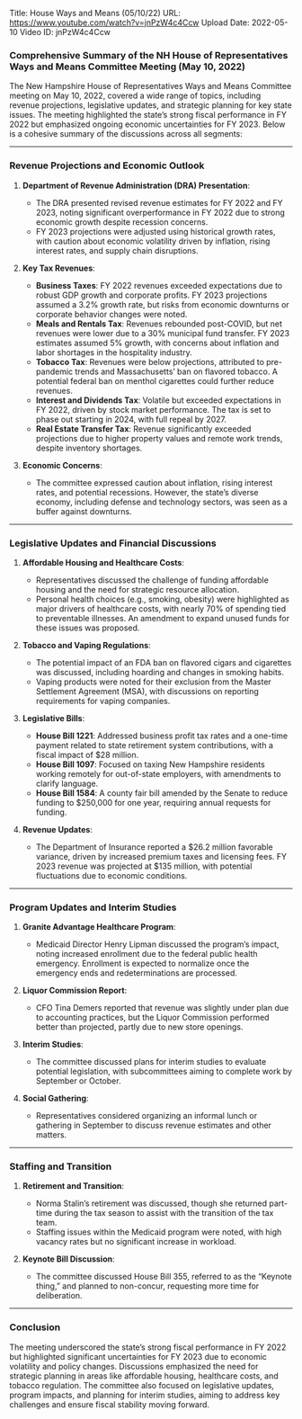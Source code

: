 Title: House Ways and Means (05/10/22)
URL: https://www.youtube.com/watch?v=jnPzW4c4Ccw
Upload Date: 2022-05-10
Video ID: jnPzW4c4Ccw

### Comprehensive Summary of the NH House of Representatives Ways and Means Committee Meeting (May 10, 2022)

The New Hampshire House of Representatives Ways and Means Committee meeting on May 10, 2022, covered a wide range of topics, including revenue projections, legislative updates, and strategic planning for key state issues. The meeting highlighted the state’s strong fiscal performance in FY 2022 but emphasized ongoing economic uncertainties for FY 2023. Below is a cohesive summary of the discussions across all segments:

---

### **Revenue Projections and Economic Outlook**
1. **Department of Revenue Administration (DRA) Presentation**:
   - The DRA presented revised revenue estimates for FY 2022 and FY 2023, noting significant overperformance in FY 2022 due to strong economic growth despite recession concerns.
   - FY 2023 projections were adjusted using historical growth rates, with caution about economic volatility driven by inflation, rising interest rates, and supply chain disruptions.

2. **Key Tax Revenues**:
   - **Business Taxes**: FY 2022 revenues exceeded expectations due to robust GDP growth and corporate profits. FY 2023 projections assumed a 3.2% growth rate, but risks from economic downturns or corporate behavior changes were noted.
   - **Meals and Rentals Tax**: Revenues rebounded post-COVID, but net revenues were lower due to a 30% municipal fund transfer. FY 2023 estimates assumed 5% growth, with concerns about inflation and labor shortages in the hospitality industry.
   - **Tobacco Tax**: Revenues were below projections, attributed to pre-pandemic trends and Massachusetts’ ban on flavored tobacco. A potential federal ban on menthol cigarettes could further reduce revenues.
   - **Interest and Dividends Tax**: Volatile but exceeded expectations in FY 2022, driven by stock market performance. The tax is set to phase out starting in 2024, with full repeal by 2027.
   - **Real Estate Transfer Tax**: Revenue significantly exceeded projections due to higher property values and remote work trends, despite inventory shortages.

3. **Economic Concerns**:
   - The committee expressed caution about inflation, rising interest rates, and potential recessions. However, the state’s diverse economy, including defense and technology sectors, was seen as a buffer against downturns.

---

### **Legislative Updates and Financial Discussions**
1. **Affordable Housing and Healthcare Costs**:
   - Representatives discussed the challenge of funding affordable housing and the need for strategic resource allocation.
   - Personal health choices (e.g., smoking, obesity) were highlighted as major drivers of healthcare costs, with nearly 70% of spending tied to preventable illnesses. An amendment to expand unused funds for these issues was proposed.

2. **Tobacco and Vaping Regulations**:
   - The potential impact of an FDA ban on flavored cigars and cigarettes was discussed, including hoarding and changes in smoking habits.
   - Vaping products were noted for their exclusion from the Master Settlement Agreement (MSA), with discussions on reporting requirements for vaping companies.

3. **Legislative Bills**:
   - **House Bill 1221**: Addressed business profit tax rates and a one-time payment related to state retirement system contributions, with a fiscal impact of $28 million.
   - **House Bill 1097**: Focused on taxing New Hampshire residents working remotely for out-of-state employers, with amendments to clarify language.
   - **House Bill 1584**: A county fair bill amended by the Senate to reduce funding to $250,000 for one year, requiring annual requests for funding.

4. **Revenue Updates**:
   - The Department of Insurance reported a $26.2 million favorable variance, driven by increased premium taxes and licensing fees. FY 2023 revenue was projected at $135 million, with potential fluctuations due to economic conditions.

---

### **Program Updates and Interim Studies**
1. **Granite Advantage Healthcare Program**:
   - Medicaid Director Henry Lipman discussed the program’s impact, noting increased enrollment due to the federal public health emergency. Enrollment is expected to normalize once the emergency ends and redeterminations are processed.

2. **Liquor Commission Report**:
   - CFO Tina Demers reported that revenue was slightly under plan due to accounting practices, but the Liquor Commission performed better than projected, partly due to new store openings.

3. **Interim Studies**:
   - The committee discussed plans for interim studies to evaluate potential legislation, with subcommittees aiming to complete work by September or October.

4. **Social Gathering**:
   - Representatives considered organizing an informal lunch or gathering in September to discuss revenue estimates and other matters.

---

### **Staffing and Transition**
1. **Retirement and Transition**:
   - Norma Stalin’s retirement was discussed, though she returned part-time during the tax season to assist with the transition of the tax team.
   - Staffing issues within the Medicaid program were noted, with high vacancy rates but no significant increase in workload.

2. **Keynote Bill Discussion**:
   - The committee discussed House Bill 355, referred to as the “Keynote thing,” and planned to non-concur, requesting more time for deliberation.

---

### **Conclusion**
The meeting underscored the state’s strong fiscal performance in FY 2022 but highlighted significant uncertainties for FY 2023 due to economic volatility and policy changes. Discussions emphasized the need for strategic planning in areas like affordable housing, healthcare costs, and tobacco regulation. The committee also focused on legislative updates, program impacts, and planning for interim studies, aiming to address key challenges and ensure fiscal stability moving forward.